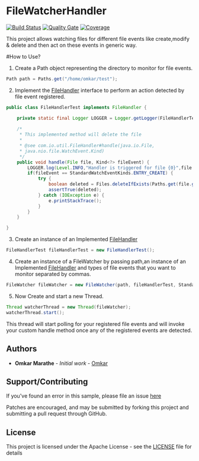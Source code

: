 # FileWatcherHandler

[![Build Status](https://travis-ci.org/omkar9999/FileWatcherHandler.svg?branch=master)](https://travis-ci.org/omkar9999/FileWatcherHandler) [![Quality Gate](https://sonarcloud.io/api/project_badges/measure?project=com.io.util%3Afilewatcherhandler&metric=alert_status)](https://sonarcloud.io/dashboard?id=com.io.util%3Afilewatcherhandler) [![Coverage](https://sonarcloud.io/api/project_badges/measure?project=com.io.util%3Afilewatcherhandler&metric=coverage)](https://sonarcloud.io/dashboard?id=com.io.util%3Afilewatcherhandler)

This project allows watching files for different file events like create,modify &amp; delete and then act on these events in generic way.

#How to Use?

1) Create a Path object representing the directory to monitor for file events.

```java
Path path = Paths.get("/home/omkar/test");
```

2) Implement the [FileHandler](src/main/java/com/io/util/FileHandler.java) interface to perform an action detected by file event registered.

```java
public class FileHandlerTest implements FileHandler {

	private static final Logger LOGGER = Logger.getLogger(FileHandlerTest.class.getName());
	
	/*
	 * This implemented method will delete the file
	 * 
	 * @see com.io.util.FileHandler#handle(java.io.File,
	 * java.nio.file.WatchEvent.Kind)
	 */
	public void handle(File file, Kind<?> fileEvent) {
		LOGGER.log(Level.INFO,"Handler is triggered for file {0}",file.getPath());
		if(fileEvent == StandardWatchEventKinds.ENTRY_CREATE) {
			try {
				boolean deleted = Files.deleteIfExists(Paths.get(file.getPath()));
				assertTrue(deleted);
			} catch (IOException e) {
				e.printStackTrace();
			}
		}
	}

}
```

3) Create an instance of an Implemented [FileHandler](src/test/java/com/io/util/FileWatcherTest.java)

```java
FileHandlerTest fileHandlerTest = new FileHandlerTest();
```

4) Create an instance of a FileWatcher by passing path,an instance of an Implemented [FileHandler](src/main/java/com/io/util/FileHandler.java) and types of file events that you want to monitor separated by commas.

```java
FileWatcher fileWatcher = new FileWatcher(path, fileHandlerTest, StandardWatchEventKinds.ENTRY_CREATE);
```
5) Now Create and start a new Thread.

```java
Thread watcherThread = new Thread(fileWatcher);
watcherThread.start();
```
This thread will start polling for your registered file events and will invoke your custom handle method once any of the registered events are detected.

## Authors

* **Omkar Marathe** - *Initial work* - [Omkar](https://github.com/omkar9999/)

## Support/Contributing

If you've found an error in this sample, please file an issue [here](https://github.com/omkar9999/FileWatcherHandler/issues)

Patches are encouraged, and may be submitted by forking this project and
submitting a pull request through GitHub.

## License

This project is licensed under the Apache License - see the [LICENSE](LICENSE) file for details